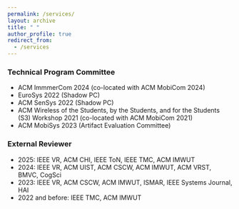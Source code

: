 ```yaml
---
permalink: /services/
layout: archive
title: " "
author_profile: true
redirect_from: 
  - /services
---
```


### Technical Program Committee
  * ACM ImmmerCom 2024 (co-located with ACM MobiCom 2024)
  * EuroSys 2022 (Shadow PC)
  * ACM SenSys 2022 (Shadow PC)
  * ACM Wireless of the Students, by the Students, and for the Students (S3) Workshop 2021 (co-located with ACM MobiCom 2021)
  * ACM MobiSys 2023 (Artifact Evaluation Committee)

### External Reviewer	
  * 2025: IEEE VR, ACM CHI, IEEE ToN, IEEE TMC, ACM IMWUT
  * 2024: IEEE VR, ACM UIST, ACM CSCW, ACM IMWUT, ACM VRST, BMVC, CogSci
  * 2023: IEEE VR, ACM CSCW, ACM IMWUT, ISMAR, IEEE Systems Journal, HAI
  * 2022 and before: IEEE TMC, ACM IMWUT
